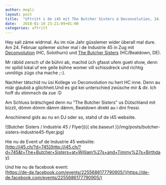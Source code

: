 ```yaml
---
author: mogli
layout: post
title:  "Uftritt i de i45 mit The Butcher Sisters & Deconvolution, 24. Februar"
date:   2018-01-10 23:21:09+01:00
categories: uftritt
---
```



Hey sali zäme widrmal. Au im nüe Jahr güsslemer wider überall mal dure. Am 24. Februar spilemer sicher mal i de Industrie 45 in Zug mit [Deconvolution](https://deconvolution.bandcamp.com/) (HC, Solothurn) und [The Butcher Sisters](https://de-de.facebook.com/thebutchersisters/) (HC/Beatdown, DE).

Mr räblid zersch uf de bühni ab, machid üch gfasst ufem gueti show, denn mr spilid lokal uf ere geile bühne womer vill schissdreck und richtig unnötigs zügs cha mache ;-).

Nachher tätschid nu üsi Kollege vo Deconvolution nu hert HC inne. Denn au miär glaubid a gliichheit.Und es gid kei unterschied zwüsche mir & dir. Ich hoff du stimmsch da zue :D

Am Schluss brätschged denn nu "The Butcher Sisters" us Dütschland mit bizzli, dömm dömm dämm dämm, Beatdown direkt au i dini fressi.

Anschiinend gids au nu en DJ oder so, stahd uf de i45 websiite.

![Butcher Sisters / Industrie 45 / Flyer]({{ site.baseurl }}/img/posts/butcher-sisters-industrie45-flyer.jpg)

Hie nu de Event uf de Industrie 45 websiite:  
[http://i45.ch/?d=745](http://i45.ch/?d=745&t=The+Butcher+Sisters+at+William%27s+and+Timmy%27s+Birthday)

Und hie nu de facebook event:  
[https://de-de.facebook.com/events/2255686177790905/](https://de-de.facebook.com/events/2255686177790905/)
